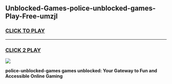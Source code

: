 
## Unblocked-Games-police-unblocked-games-Play-Free-umzjl
<h3>
<a href="https://premium76.site?title=police-unblocked-games&ref=15A">CLICK TO PLAY</a></h3>
<hr>

<h3>
<a href="https://premium76.site?title=police-unblocked-games&ref=15A">CLICK 2 PLAY</a>
  
</h3>

<a href="https://premium76.site?title=police-unblocked-games&ref=15A"><img src="https://clearcache.store/games.png"></a>


**police-unblocked-games games unblocked: Your Gateway to Fun and Accessible Online Gaming**
